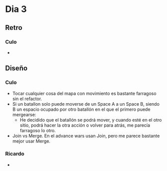 ﻿# Dia 3

## Retro

### Culo

- 
## Diseño

### Culo

- Tocar cualquier cosa del mapa con movimiento es bastante farragoso sin el refactor.
- Si un batallon solo puede moverse de un Space A a un Space B, siendo B un espacio ocupado por otro batallón en el que el primero puede mergearse:
    - He decidido que el batallón se podrá mover, y cuando esté en el otro sitio, podrá hacer la otra acción o volver para atrás, me parecía farragoso lo otro.
- Join vs Merge. En el advance wars usan Join, pero me parece bastante mejor usar Merge.

### Ricardo

- 
